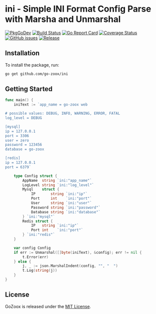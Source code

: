 # ini - Simple INI Format Config Parse with Marsha and Unmarshal

[![PkgGoDev](https://pkg.go.dev/badge/github.com/go-zoox/ini)](https://pkg.go.dev/github.com/go-zoox/ini)
[![Build Status](https://github.com/go-zoox/ini/actions/workflows/ci.yml/badge.svg?branch=master)](https://github.com/go-zoox/ini/actions/workflows/ci.yml)
[![Go Report Card](https://goreportcard.com/badge/github.com/go-zoox/ini)](https://goreportcard.com/report/github.com/go-zoox/ini)
[![Coverage Status](https://coveralls.io/repos/github/go-zoox/ini/badge.svg?branch=master)](https://coveralls.io/github/go-zoox/ini?branch=master)
[![GitHub issues](https://img.shields.io/github/issues/go-zoox/ini.svg)](https://github.com/go-zoox/ini/issues)
[![Release](https://img.shields.io/github/ini/go-zoox/ini.svg?label=Release)](https://github.com/go-zoox/ini/inis)

## Installation
To install the package, run:
```bash
go get github.com/go-zoox/ini
```

## Getting Started

```go
func main() {
  	iniText := `app_name = go-zoox web

# possible values: DEBUG, INFO, WARNING, ERROR, FATAL
log_level = DEBUG

[mysql]
ip = 127.0.0.1
port = 3306
user = zero
password = 123456
database = go-zoox

[redis]
ip = 127.0.0.1
port = 6379`

	type Config struct {
		AppName  string `ini:"app_name"`
		LogLevel string `ini:"log_level"`
		Mysql    struct {
			IP       string `ini:"ip"`
			Port     int    `ini:"port"`
			User     string `ini:"user"`
			Password string `ini:"password"`
			Database string `ini:"database"`
		} `ini:"mysql"`
		Redis struct {
			IP   string `ini:"ip"`
			Port int    `ini:"port"`
		} `ini:"redis"`
	}

	var config Config
	if err := Unmarshal([]byte(iniText), &config); err != nil {
		t.Error(err)
	} else {
		j, _ := json.MarshalIndent(config, "", "  ")
		t.Log(string(j))
	}
}
```

## License
GoZoox is released under the [MIT License](./LICENSE).